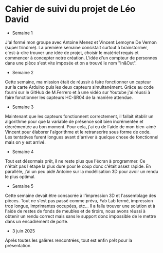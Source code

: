﻿# Cahier de suivi du projet de Léo David

* Semaine 1

J'ai formé mon groupe avec Antoine Menez et Vincent Lemoyne De Vernon (super trinôme).
La première semaine consistait surtout à brainstormer, c'est-à-dire trouver une idée de projet, choisir le matériel requis et commencer à concepter notre création.
L'idée d'un compteur de personnes dans une pièce s'est vite imposée et on a trouvé le nom "In&Out".

* Semaine 2

Cette semaine, ma mission était de réussir à faire fonctionner un capteur sur la carte Arduino puis les deux capteurs simultanément.
Grâce au code fourni sur le GitHub de M.Ferrero et à une vidéo sur Youtube j'ai réussi à faire fonctionner les capteurs HC-SR04 de la manière attendue.

* Semaine 3

Maintenant que les capteurs fonctionnent correctement, il fallait établir un algorithme pour que la variable de présence soit bien incrémentée et décrémentée 
au bon moment. Pour cela, j'ai eu de l'aide de mon bien-aimé Vincent pour élaborer l'algorithme et le retranscrire sous forme de code.
Les tentatives furent longues avant d'arriver à quelque chose de fonctionnel mais on y est arrivé.

* Semaine 4

Tout est désormais prêt, il ne reste plus que l'écran à programmer. Ce n'était pas l'étape la plus dure pour le coup donc c'était assez rapide.
En parallèle, j'ai un peu aidé Antoine sur la modélisation 3D pour avoir un rendu le plus optimal.

* Semaine 5

Cette semaine devait être consacrée à l'impression 3D et l'assemblage des pièces.
Tout ne s'est pas passé comme prévu, Fab Lab fermé, impression trop longue, imprimantes occupées, etc...
Il a fallu trouver une solution et à l'aide de restes de fonds de meubles et de tiroirs, nous avons réussi à obtenir un rendu correct
mais sans le support donc impossible de le mettre dans un encadrement de porte.

* 3 juin 2025

Après toutes les galères rencontrées, tout est enfin prêt pour la présentation.

